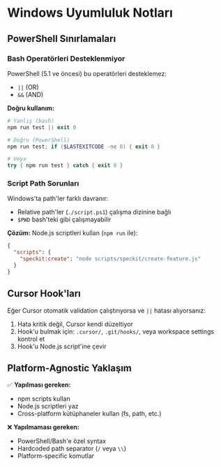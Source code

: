 # Windows Uyumluluk Notları

## PowerShell Sınırlamaları

### Bash Operatörleri Desteklenmiyor

PowerShell (5.1 ve öncesi) bu operatörleri desteklemez:
- `||` (OR)
- `&&` (AND)

**Doğru kullanım:**
```powershell
# Yanlış (bash)
npm run test || exit 0

# Doğru (PowerShell)
npm run test; if ($LASTEXITCODE -ne 0) { exit 0 }

# Veya
try { npm run test } catch { exit 0 }
```

### Script Path Sorunları

Windows'ta path'ler farklı davranır:
- Relative path'ler (`./script.ps1`) çalışma dizinine bağlı
- `$PWD` bash'teki gibi çalışmayabilir

**Çözüm:** Node.js scriptleri kullan (`npm run` ile):
```json
{
  "scripts": {
    "speckit:create": "node scripts/speckit/create-feature.js"
  }
}
```

## Cursor Hook'ları

Eğer Cursor otomatik validation çalıştırıyorsa ve `||` hatası alıyorsanız:
1. Hata kritik değil, Cursor kendi düzeltiyor
2. Hook'u bulmak için: `.cursor/`, `.git/hooks/`, veya workspace settings kontrol et
3. Hook'u Node.js script'ine çevir

## Platform-Agnostic Yaklaşım

✅ **Yapılması gereken:**
- npm scripts kullan
- Node.js scriptleri yaz
- Cross-platform kütüphaneler kullan (fs, path, etc.)

❌ **Yapılmaması gereken:**
- PowerShell/Bash'e özel syntax
- Hardcoded path separator (`/` veya `\\`)
- Platform-specific komutlar
